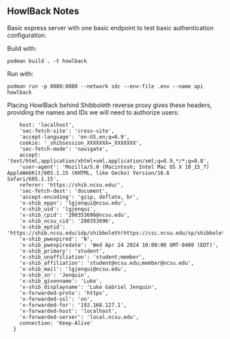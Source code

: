 ## HowlBack Notes

Basic express server with one basic endpoint to test basic authentication configuration. 

Build with: 

``` podman build . -t howlback ```

Run with: 

```podman run -p 8080:8080 --network sdc --env-file .env --name api howlback```

Placing HowlBack behind Shibboleth reverse proxy gives these headers, providing the names and IDs we will need to authorize users: 

```{
    host: 'localhost',
    'sec-fetch-site': 'cross-site',
    'accept-language': 'en-US,en;q=0.9',
    cookie: '_shibsession_XXXXXXX=_XXXXXXX',
    'sec-fetch-mode': 'navigate',
    accept: 'text/html,application/xhtml+xml,application/xml;q=0.9,*/*;q=0.8',
    'user-agent': 'Mozilla/5.0 (Macintosh; Intel Mac OS X 10_15_7) AppleWebKit/605.1.15 (KHTML, like Gecko) Version/16.6 Safari/605.1.15',
    referer: 'https://shib.ncsu.edu/',
    'sec-fetch-dest': 'document',
    'accept-encoding': 'gzip, deflate, br',
    'x-shib_eppn': 'lgjenqui@ncsu.edu',
    'x-shib_uid': 'lgjenqui',
    'x-shib_cpid': '200353696@ncsu.edu',
    'x-shib_ncsu_cid': '200353696',
    'x-shib_eptid': 'https://shib.ncsu.edu/idp/shibboleth!https://csc.ncsu.edu/sp/shibboleth!XXXXXXX=',
    'x-shib_pwexpired': 'N',
    'x-shib_pwexpiredate': 'Wed Apr 24 2024 10:00:00 GMT-0400 (EDT)',
    'x-shib_primary': 'student',
    'x-shib_unaffiliation': 'student;member',
    'x-shib_affiliation': 'student@ncsu.edu;member@ncsu.edu',
    'x-shib_mail': 'lgjenqui@ncsu.edu',
    'x-shib_sn': 'Jenquin',
    'x-shib_givenname': 'Luke',
    'x-shib_displayname': 'Luke Gabriel Jenquin',
    'x-forwarded-proto': 'https',
    'x-forwarded-ssl': 'on',
    'x-forwarded-for': '192.168.127.1',
    'x-forwarded-host': 'localhost',
    'x-forwarded-server': 'local.ncsu.edu',
    connection: 'Keep-Alive'
  }
